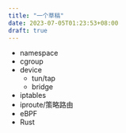 ```yaml
---
title: "一个草稿"
date: 2023-07-05T01:23:53+08:00
draft: true
---
```


- namespace
- cgroup
- device
    - tun/tap
    - bridge
- iptables
- iproute/策略路由
- eBPF
- Rust

